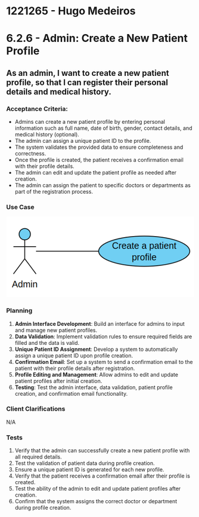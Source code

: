 # 1221265 - Hugo Medeiros

# 6.2.6 - Admin: Create a New Patient Profile

## As an admin, I want to create a new patient profile, so that I can register their personal details and medical history.

### Acceptance Criteria:
- Admins can create a new patient profile by entering personal information such as full name, date of birth, gender, contact details, and medical history (optional).
- The admin can assign a unique patient ID to the profile.
- The system validates the provided data to ensure completeness and correctness.
- Once the profile is created, the patient receives a confirmation email with their profile details.
- The admin can edit and update the patient profile as needed after creation.
- The admin can assign the patient to specific doctors or departments as part of the registration process.

### Use Case

![UseCaseDiagram](/Backend/docs/sprintB/Backoffice%20Module/us6.2.6/assets/usecase.png)

### Planning

1. **Admin Interface Development**: Build an interface for admins to input and manage new patient profiles.
2. **Data Validation**: Implement validation rules to ensure required fields are filled and the data is valid.
3. **Unique Patient ID Assignment**: Develop a system to automatically assign a unique patient ID upon profile creation.
4. **Confirmation Email**: Set up a system to send a confirmation email to the patient with their profile details after registration.
5. **Profile Editing and Management**: Allow admins to edit and update patient profiles after initial creation.
6. **Testing**: Test the admin interface, data validation, patient profile creation, and confirmation email functionality.

### Client Clarifications

N/A

### Tests

1. Verify that the admin can successfully create a new patient profile with all required details.
2. Test the validation of patient data during profile creation.
3. Ensure a unique patient ID is generated for each new profile.
4. Verify that the patient receives a confirmation email after their profile is created.
5. Test the ability of the admin to edit and update patient profiles after creation.
6. Confirm that the system assigns the correct doctor or department during profile creation.


